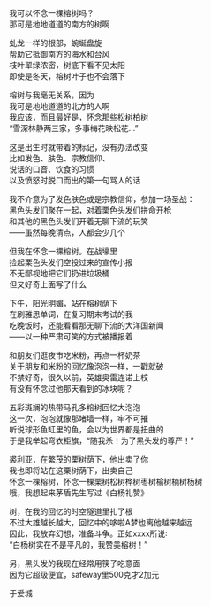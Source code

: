 

我可以怀念一棵榕树吗？  
那可是地地道道的南方的树啊  
  
虬龙一样的根部，蜿蜒盘旋  
帮助它抵御南方的海水和台风  
枝叶翠绿浓密，树底下看不见太阳  
即使是冬天，榕树叶子也不会落下  
  
榕树与我毫无关系，因为  
我可是地地道道的北方的人啊  
我应该，而且最好是，怀念那些松树柏树  
“雪深林静两三家，多事梅花映松花...”  
  
这是出生时就带着的标记，没有办法改变  
比如发色、肤色、宗教信仰、  
说话的口音、饮食的习惯  
以及愤怒时脱口而出的第一句骂人的话  
  
我不介意为了发色肤色或是宗教信仰，参加一场圣战：  
黑色头发们聚在一起，对着栗色头发们拼命开枪  
和其他的黑色头发们开着无聊下流的玩笑  
——虽然每晚清点，人都会少几个  
  
但我在怀念一棵榕树。在战壕里  
捡起栗色头发们空投过来的宣传小报  
不无鄙视地把它们扔进垃圾桶  
但又好奇上面写了什么  
  
下午，阳光明媚，站在榕树荫下  
在刷雅思单词，在复习期末考试的我  
吃晚饭时，还能看看那无聊下流的大洋国新闻  
——以一种严肃可笑的方式被播报着  
  
和朋友们逛夜市吃米粉，再点一杯奶茶  
关于朋友和米粉的回忆像泡泡一样，一戳就破  
不禁好奇，很久以前，英雄奥雷连诺上校  
有没有怀念过他那天看到的冰块呢？  
  
五彩斑斓的热带马孔多榕树回忆大泡泡  
这一次，泡泡就像那堵墙一样，牢不可摧  
听说球形鱼缸里的鱼，会以为世界都是扭曲的  
于是我举起弯衣柜旗，“随我杀！为了黑头发的尊严！”  
  
裘利亚，在繁茂的栗树荫下，他出卖了你  
我也即将站在这栗树荫下，出卖自己  
怀念一棵榕树，怀念一棵栗树松树桦树枣树榆树楠树杨树  
哦，我想起来茅盾先生写过《白杨礼赞》  
  
树，在我的回忆的时空隧道里扎了根  
不过大雄越长越大，回忆中的哆啦A梦也离他越来越远  
因此，我放弃幻想，准备斗争。正如xxxx所说∶  
“白杨树实在不是平凡的，我赞美榕树！”  
  
另，黑头发的我现在经常用筷子吃意面  
因为它超级便宜，safeway里500克才2加元  
  
于爱城  
